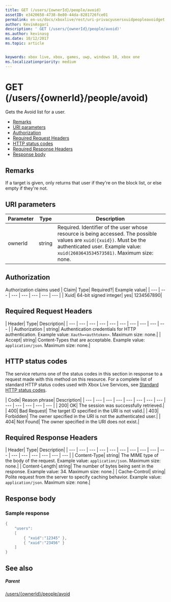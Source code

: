 ```yaml
---
title: GET (/users/{ownerId}/people/avoid)
assetID: e3420658-4738-8e80-44da-8281726fce01
permalink: en-us/docs/xboxlive/rest/uri-privacyusersxuidpeopleavoidget.html
author: KevinAsgari
description: ' GET (/users/{ownerId}/people/avoid)'
ms.author: kevinasg
ms.date: 10/12/2017
ms.topic: article


keywords: xbox live, xbox, games, uwp, windows 10, xbox one
ms.localizationpriority: medium
---
```



# GET (/users/{ownerId}/people/avoid)
Gets the Avoid list for a user.

  * [Remarks](#ID4EQ)
  * [URI parameters](#ID4EZ)
  * [Authorization](#ID4EEB)
  * [Required Request Headers](#ID4EJC)
  * [HTTP status codes](#ID4EYD)
  * [Required Response Headers](#ID4E1F)
  * [Response body](#ID4ESH)

<a id="ID4EQ"></a>


## Remarks

If a target is given, only returns that user if they're on the block list, or else empty if they're not.

<a id="ID4EZ"></a>


## URI parameters

| Parameter| Type| Description|
| --- | --- | --- |
| ownerId| string| Required. Identifier of the user whose resource is being accessed. The possible values are <code>xuid({xuid})</code>. Must be the authenticated user. Example value: <code>xuid(2603643534573581)</code>. Maximum size: none. |

<a id="ID4EEB"></a>


## Authorization

Authorization claims used | Claim| Type| Required?| Example value|
| --- | --- | --- | --- | --- | --- | --- |
| Xuid| 64-bit signed integer| yes| 1234567890|

<a id="ID4EJC"></a>


## Required Request Headers

| Header| Type| Description|
| --- | --- | --- | --- | --- | --- | --- | --- | --- | --- |
| Authorization | string| Authentication credentials for HTTP authentication. Example value: <code>Xauth=&lt;authtoken></code>. Maximum size: none.|
| Accept| string| Content-Types that are acceptable. Example value: <code>application/json</code>. Maximum size: none.|

<a id="ID4EYD"></a>


## HTTP status codes

The service returns one of the status codes in this section in response to a request made with this method on this resource. For a complete list of standard HTTP status codes used with Xbox Live Services, see [Standard HTTP status codes](../../additional/httpstatuscodes.md).

| Code| Reason phrase| Description|
| --- | --- | --- | --- | --- | --- | --- | --- | --- | --- | --- | --- | --- |
| 200| OK| The session was successfully retrieved.|
| 400| Bad Request| The target ID specified in the URI is not valid.|
| 403| Forbidden| The owner specified in the URI is not the authenticated user.|
| 404| Not Found| The owner specified in the URI does not exist.|

<a id="ID4E1F"></a>


## Required Response Headers

| Header| Type| Description|
| --- | --- | --- | --- | --- | --- | --- | --- | --- | --- | --- | --- | --- | --- | --- | --- |
| Content-Type| string| The MIME type of the body of the request. Example value: <code>application/json</code>. Maximum size: none.|
| Content-Length| string| The number of bytes being sent in the response. Example value: 34. Maximum size: none.|
| Cache-Control| string| Polite request from the server to specify caching behavior. Example value: <code>application/json</code>. Maximum size: none.|

<a id="ID4ESH"></a>


## Response body

<a id="ID4EYH"></a>


### Sample response


```cpp
{
    "users":
    [
        { "xuid":"12345" },
        { "xuid":"23456" }
    ]
}

```


<a id="ID4EDAAC"></a>


## See also

<a id="ID4EFAAC"></a>


##### Parent

[/users/{ownerId}/people/avoid](uri-privacyusersxuidpeopleavoid.md)
